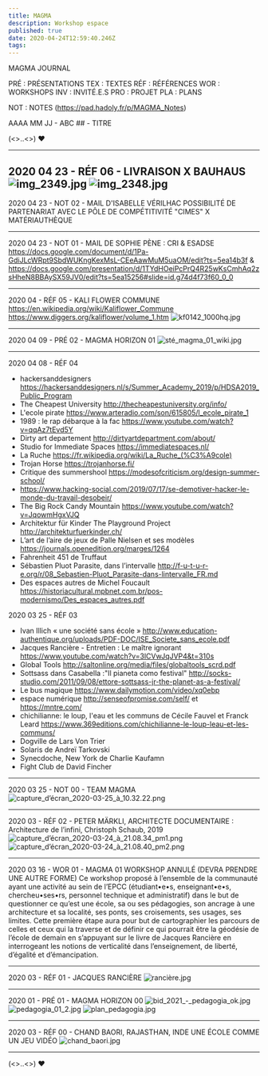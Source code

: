 ```yaml
---
title: MAGMA
description: Workshop espace
published: true
date: 2020-04-24T12:59:40.246Z
tags: 
---
```


MAGMA JOURNAL

PRÉ : PRÉSENTATIONS
TEX : TEXTES
RÉF : RÉFÉRENCES 
WOR : WORKSHOPS 
INV : INVITÉ.E.S
PRO : PROJET
PLA : PLANS

NOT : NOTES (https://pad.hadoly.fr/p/MAGMA_Notes)

AAAA MM JJ - ABC ## - TITRE

(<>..<>) ♥


---

2020 04 23 - RÉF 06 - LIVRAISON X BAUHAUS
![img_2349.jpg](/img_2349.jpg)
![img_2348.jpg](/img_2348.jpg)
---
2020 04 23 - NOT 02 - MAIL D'ISABELLE VÉRILHAC
POSSIBILITÉ DE PARTENARIAT AVEC LE PÔLE DE COMPÉTITIVITÉ "CIMES" X MATÉRIAUTHÈQUE

---

2020 04 23 - NOT 01 - MAIL DE SOPHIE PÈNE : CRI & ESADSE 
https://docs.google.com/document/d/1Pa-GdiJLcWRpt9SbdWUKngKexMsL-CEeAawMuM5uaOM/edit?ts=5ea14b3f
&
https://docs.google.com/presentation/d/1TYdHOeiPcPrQ4R25wKsCmhAq2zsHheN8BBAySX59JV0/edit?ts=5ea15256#slide=id.g74d4f73f60_0_0

---

2020 04 - RÉF 05 - KALI FLOWER COMMUNE
https://en.wikipedia.org/wiki/Kaliflower_Commune
https://www.diggers.org/kaliflower/volume_1.htm
![kf0142_1000hq.jpg](/kf0142_1000hq.jpg)

---

2020 04 09 - PRÉ 02 - MAGMA HORIZON 01
![sté_magma_01_wiki.jpg](/image/sté_magma_01_wiki.jpg)

---

2020 04 08 - RÉF 04
- hackersanddesigners https://hackersanddesigners.nl/s/Summer_Academy_2019/p/HDSA2019_Public_Program
- The Cheapest University http://thecheapestuniversity.org/info/
- L'ecole pirate https://www.arteradio.com/son/615805/l_ecole_pirate_1
- 1989 : le rap débarque à la fac https://www.youtube.com/watch?v=qqAz7tEvd5Y
- Dirty art departement http://dirtyartdepartment.com/about/
- Studio for Immediate Spaces https://immediatespaces.nl/
- La Ruche https://fr.wikipedia.org/wiki/La_Ruche_(%C3%A9cole)
- Trojan Horse https://trojanhorse.fi/
- Critique des summershool https://modesofcriticism.org/design-summer-school/
- https://www.hacking-social.com/2019/07/17/se-demotiver-hacker-le-monde-du-travail-desobeir/
- The Big Rock Candy Mountain https://www.youtube.com/watch?v=JqowmHgxVJQ
- Architektur für Kinder The Playground Project http://architekturfuerkinder.ch/
- L’art de l’aire de jeux de Palle Nielsen et ses modèles https://journals.openedition.org/marges/1264
- Fahrenheit 451 de Truffaut
- Sébastien Pluot Parasite, dans l’intervalle http://f-u-t-u-r-e.org/r/08_Sebastien-Pluot_Parasite-dans-lintervalle_FR.md
- Des espaces autres de Michel Foucault https://historiacultural.mpbnet.com.br/pos-modernismo/Des_espaces_autres.pdf

2020 03 25 - RÉF 03
- Ivan Illich « une société sans école » http://www.education-authentique.org/uploads/PDF-DOC/ISE_Societe_sans_ecole.pdf
- Jacques Rancière - Entretien : Le maître ignorant https://www.youtube.com/watch?v=3lCVwJqJVP4&t=310s
- Global Tools http://saltonline.org/media/files/globaltools_scrd.pdf
- Sottsass dans Casabella :"Il pianeta como festival" http://socks-studio.com/2011/09/08/ettore-sottsass-jr-the-planet-as-a-festival/
- Le bus magique https://www.dailymotion.com/video/xq0ebp
- espace numérique http://senseofpromise.com/self/ et https://mntre.com/
- chichilianne: le loup, l'eau et les communs de Cécile Fauvel et Franck Leard https://www.369editions.com/chichilianne-le-loup-leau-et-les-communs/
- Dogville de Lars Von Trier 
- Solaris de Andreï Tarkovski
- Synecdoche, New York de Charlie Kaufamn
- Fight Club de David Fincher

---

2020 03 25 - NOT 00 - TEAM MAGMA
![capture_d’écran_2020-03-25_à_10.32.22.png](/capture_d’écran_2020-03-25_à_10.32.22.png)

---

2020 03 - RÉF 02 - PETER MÄRKLI, ARCHITECTE
DOCUMENTAIRE : Architecture de l’infini, Christoph Schaub, 2019
![capture_d’écran_2020-03-24_à_21.08.34_pm1.png](/capture_d’écran_2020-03-24_à_21.08.34_pm1.png)
![capture_d’écran_2020-03-24_à_21.08.40_pm2.png](/capture_d’écran_2020-03-24_à_21.08.40_pm2.png)

---

2020 03 16 - WOR 01 - MAGMA 01
WORKSHOP ANNULÉ (DEVRA PRENDRE UNE AUTRE FORME)
Ce workshop proposé à l’ensemble de la communauté ayant une activité au sein de l’EPCC (étudiant•e•s, enseignant•e•s, chercheu•ses•rs, personnel technique et administratif) dans le but de questionner ce qu’est une école, sa ou ses pédagogies, son ancrage à une architecture et sa localité, ses ponts, ses croisements, ses usages, ses limites. Cette première étape aura pour but de cartographier les parcours de celles et ceux qui la traverse et de définir ce qui pourrait être la géodésie de l’école de demain en s’appuyant sur le livre de Jacques Rancière en interrogeant les notions de verticalité dans l’enseignement, de liberté, d’égalité et d’émancipation.

---

2020 03 - RÉF 01 - JACQUES RANCIÈRE
![rancière.jpg](/rancière.jpg)

---

2020 01 - PRÉ 01 - MAGMA HORIZON 00
![bid_2021_-_pedagogia_ok.jpg](/bid_2021_-_pedagogia_ok.jpg)
![pedagogia_01_2.jpg](/pedagogia_01_2.jpg)
![plan_pedagogia.jpg](/plan_pedagogia.jpg)

---

2020 03 - RÉF 00 - CHAND BAORI, RAJASTHAN, INDE
UNE ÉCOLE COMME UN JEU VIDÉO
![chand_baori.jpg](/chand_baori.jpg)


---
(<>..<>) ♥